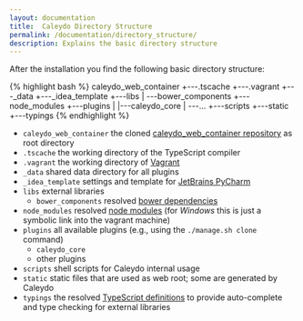 ```yaml
---
layout: documentation
title:  Caleydo Directory Structure
permalink: /documentation/directory_structure/
description: Explains the basic directory structure
---
```


After the installation you find the following basic directory structure:

{% highlight bash  %}
caleydo_web_container
+---.tscache
+---.vagrant
+---_data
+---_idea_template
+---libs
|   \---bower_components
+---node_modules
+---plugins
|   |---caleydo_core
|   \---...
+---scripts
+---static
+---typings
{% endhighlight %}


* `caleydo_web_container` the cloned [caleydo_web_container repository](https://github.com/Caleydo/caleydo_web_container) as root directory
* `.tscache` the working directory of the TypeScript compiler
* `.vagrant` the working directory of [Vagrant](https://www.vagrantup.com/)
* `_data` shared data directory for all plugins
* `_idea_template` settings and template for [JetBrains PyCharm](https://www.jetbrains.com/pycharm/)
* `libs` external libraries
   * `bower_components` resolved [bower dependencies](http://bower.io/)
* `node_modules` resolved [node modules](https://www.npmjs.com/) (for *Windows* this is just a symbolic link into the vagrant machine)
* `plugins` all available plugins (e.g., using the `./manage.sh clone` command)
   * `caleydo_core`
   * other plugins
* `scripts` shell scripts for Caleydo internal usage
* `static` static files that are used as web root; some are generated by Caleydo
* `typings` the resolved [TypeScript definitions](http://definitelytyped.org/) to provide auto-complete and type checking for external libraries

